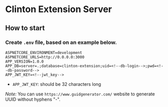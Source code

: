 # Clinton Extension Server

## How to start

### Create `.env` file, based on an example below.
```
ASPNETCORE_ENVIRONMENT=development
ASPNETCORE_URLS=http://0.0.0.0:3000
APP_VERSION=1.0.0
APP_DB=server=.;database=clinton-extension;uid=<!--db-login-->;pwd=<!--db-password-->
APP_JWT_KEY=<!--jwt_key-->
```

- `APP_JWT_KEY`: should be 32 characters long

<i>Note: </i>You can use `https://www.guidgenerator.com/` website to generate UUID without hyphens "-".